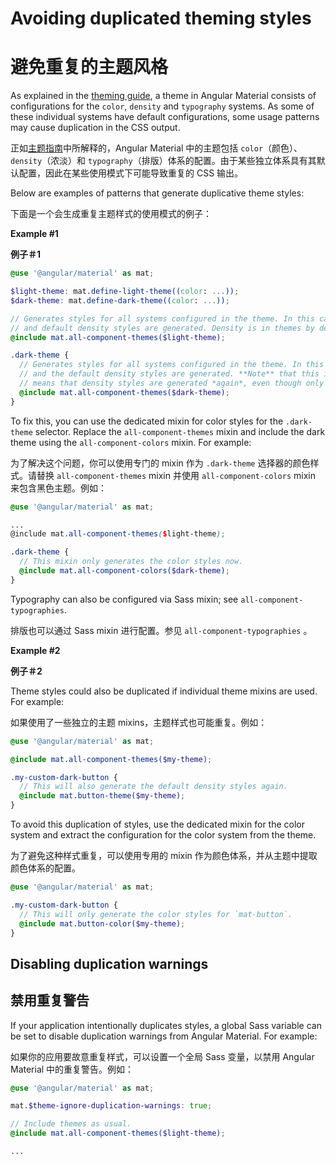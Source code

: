 # Avoiding duplicated theming styles

# 避免重复的主题风格

As explained in the [theming guide](./theming.md), a theme in Angular Material consists of
configurations for the `color`, `density` and `typography` systems. As some of these individual
systems have default configurations, some usage patterns may cause duplication in the CSS output.

正如[主题指南](./theming.md)中所解释的，Angular Material 中的主题包括 `color`（颜色）、`density`（浓淡）和 `typography`（排版）体系的配置。由于某些独立体系具有其默认配置，因此在某些使用模式下可能导致重复的 CSS 输出。

Below are examples of patterns that generate duplicative theme styles:

下面是一个会生成重复主题样式的使用模式的例子：

**Example #1**

**例子＃1**

```scss
@use '@angular/material' as mat;

$light-theme: mat.define-light-theme((color: ...));
$dark-theme: mat.define-dark-theme((color: ...));

// Generates styles for all systems configured in the theme. In this case, color styles
// and default density styles are generated. Density is in themes by default.
@include mat.all-component-themes($light-theme);

.dark-theme {
  // Generates styles for all systems configured in the theme. In this case, color styles
  // and the default density styles are generated. **Note** that this is a problem because it
  // means that density styles are generated *again*, even though only the color should change.
  @include mat.all-component-themes($dark-theme);
}
```

To fix this, you can use the dedicated mixin for color styles for the `.dark-theme`
selector. Replace the `all-component-themes` mixin and include the dark theme using the
`all-component-colors` mixin. For example:

为了解决这个问题，你可以使用专门的 mixin 作为 `.dark-theme` 选择器的颜色样式。请替换 `all-component-themes` mixin 并使用 `all-component-colors` mixin 来包含黑色主题。例如：

```scss
@use '@angular/material' as mat;

...
@include mat.all-component-themes($light-theme);

.dark-theme {
  // This mixin only generates the color styles now.
  @include mat.all-component-colors($dark-theme);
}
```

Typography can also be configured via Sass mixin; see `all-component-typographies`.

排版也可以通过 Sass mixin 进行配置。参见 `all-component-typographies` 。

**Example #2**

**例子＃2**

Theme styles could also be duplicated if individual theme mixins are used. For example:

如果使用了一些独立的主题 mixins，主题样式也可能重复。例如：

```scss
@use '@angular/material' as mat;

@include mat.all-component-themes($my-theme);

.my-custom-dark-button {
  // This will also generate the default density styles again.
  @include mat.button-theme($my-theme);
}
```

To avoid this duplication of styles, use the dedicated mixin for the color system and
extract the configuration for the color system from the theme.

为了避免这种样式重复，可以使用专用的 mixin 作为颜色体系，并从主题中提取颜色体系的配置。

```scss
@use '@angular/material' as mat;

.my-custom-dark-button {
  // This will only generate the color styles for `mat-button`.
  @include mat.button-color($my-theme);
}
```

## Disabling duplication warnings

## 禁用重复警告

If your application intentionally duplicates styles, a global Sass variable can be
set to disable duplication warnings from Angular Material. For example:

如果你的应用要故意重复样式，可以设置一个全局 Sass 变量，以禁用 Angular Material 中的重复警告。例如：

```scss
@use '@angular/material' as mat;

mat.$theme-ignore-duplication-warnings: true;

// Include themes as usual.
@include mat.all-component-themes($light-theme);

...
```